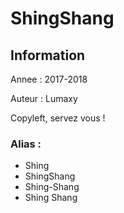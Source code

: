 # ShingShang
## Information
Annee : 2017-2018

Auteur : Lumaxy

Copyleft, servez vous !

### Alias : 
* Shing
* ShingShang
* Shing-Shang
* Shing Shang
